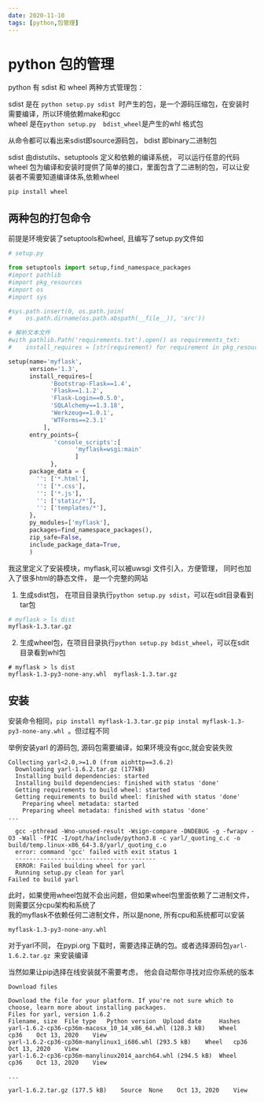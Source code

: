 ```yaml
---
date: 2020-11-10
tags: [python,包管理]
---
```


#  python 包的管理

python 有 sdist 和 wheel 两种方式管理包：

sdist 是在 `python setup.py sdist `时产生的包，是一个源码压缩包，在安装时需要编译，所以环境依赖make和gcc  
wheel 是在`python setup.py  bdist_wheel`是产生的whl 格式包

从命令都可以看出来sdist即source源码包， bdist 即binary二进制包  

sdist 由distutils、setuptools 定义和依赖的编译系统， 可以运行任意的代码  
wheel 包为编译和安装时提供了简单的接口，里面包含了二进制的包，可以让安装者不需要知道编译体系,依赖wheel
```
pip install wheel
```

## 两种包的打包命令

前提是环境安装了setuptools和wheel, 且编写了setup.py文件如  

```python
# setup.py

from setuptools import setup,find_namespace_packages
#import pathlib
#import pkg_resources
#import os
#import sys

#sys.path.insert(0, os.path.join(
#    os.path.dirname(os.path.abspath(__file__)), 'src'))

# 解析文本文件
#with pathlib.Path('requirements.txt').open() as requirements_txt:
#    install_requires = [str(requirement) for requirement in pkg_resources.parse_requirements(requirements_txt) ]

setup(name='myflask',
      version='1.3',
      install_requires=[
            'Bootstrap-Flask==1.4',
            'Flask==1.1.2',
            'Flask-Login==0.5.0',
            'SQLAlchemy==1.3.18',
            'Werkzeug==1.0.1',
            'WTForms==2.3.1'
          ],
      entry_points={
             'console_scripts':[
                   'myflask=wsgi:main'
                   ]
            },
      package_data = {
        '': ['*.html'],
        '': ['*.css'],
        '': ['*.js'],
        '': ['static/*'],
        '': ['templates/*'],
      },
      py_modules=['myflask'],
      packages=find_namespace_packages(),
      zip_safe=False,
      include_package_data=True,
      )
```
我这里定义了安装模块，myflask,可以被uwsgi 文件引入，方便管理， 同时也加入了很多html的静态文件， 是一个完整的网站  

1. 生成sdist包， 在项目目录执行`python setup.py sdist`，可以在sdit目录看到tar包
```sh
# myflask > ls dist                                                                                                                                                                                                      
myflask-1.3.tar.gz
```

2. 生成wheel包，在项目目录执行`python setup.py bdist_wheel`，可以在sdit目录看到whl包
```
# myflask > ls dist
myflask-1.3-py3-none-any.whl  myflask-1.3.tar.gz
```

## 安装

安装命令相同，`pip install myflask-1.3.tar.gz` `pip instal myflask-1.3-py3-none-any.whl `。但过程不同

举例安装yarl 的源码包, 源码包需要编译，如果环境没有gcc,就会安装失败
```
Collecting yarl<2.0,>=1.0 (from aiohttp==3.6.2)
  Downloading yarl-1.6.2.tar.gz (177kB)
  Installing build dependencies: started
  Installing build dependencies: finished with status 'done'
  Getting requirements to build wheel: started
  Getting requirements to build wheel: finished with status 'done'
    Preparing wheel metadata: started
    Preparing wheel metadata: finished with status 'done'
...

  gcc -pthread -Wno-unused-result -Wsign-compare -DNDEBUG -g -fwrapv -O3 -Wall -fPIC -I/opt/ha/include/python3.8 -c yarl/_quoting_c.c -o build/temp.linux-x86_64-3.8/yarl/_quoting_c.o
  error: command 'gcc' failed with exit status 1
  ----------------------------------------
  ERROR: Failed building wheel for yarl
  Running setup.py clean for yarl
Failed to build yarl

```

此时，如果使用wheel包就不会出问题，但如果wheel包里面依赖了二进制文件，则需要区分cpu架构和系统了  
我的myflask不依赖任何二进制文件，所以是none, 所有cpu和系统都可以安装  
```
myflask-1.3-py3-none-any.whl 
```
对于yarl不同， 在pypi.org 下载时，需要选择正确的包。或者选择源码包`yarl-1.6.2.tar.gz `来安装编译  

当然如果让pip选择在线安装就不需要考虑， 他会自动帮你寻找对应你系统的版本

```
Download files

Download the file for your platform. If you're not sure which to choose, learn more about installing packages.
Files for yarl, version 1.6.2
Filename, size 	File type 	Python version 	Upload date 	Hashes
yarl-1.6.2-cp36-cp36m-macosx_10_14_x86_64.whl (128.3 kB) 	Wheel 	cp36 	Oct 13, 2020 	View
yarl-1.6.2-cp36-cp36m-manylinux1_i686.whl (293.5 kB) 	Wheel 	cp36 	Oct 13, 2020 	View
yarl-1.6.2-cp36-cp36m-manylinux2014_aarch64.whl (294.5 kB) 	Wheel 	cp36 	Oct 13, 2020 	View

...

yarl-1.6.2.tar.gz (177.5 kB) 	Source 	None 	Oct 13, 2020 	View 
```

